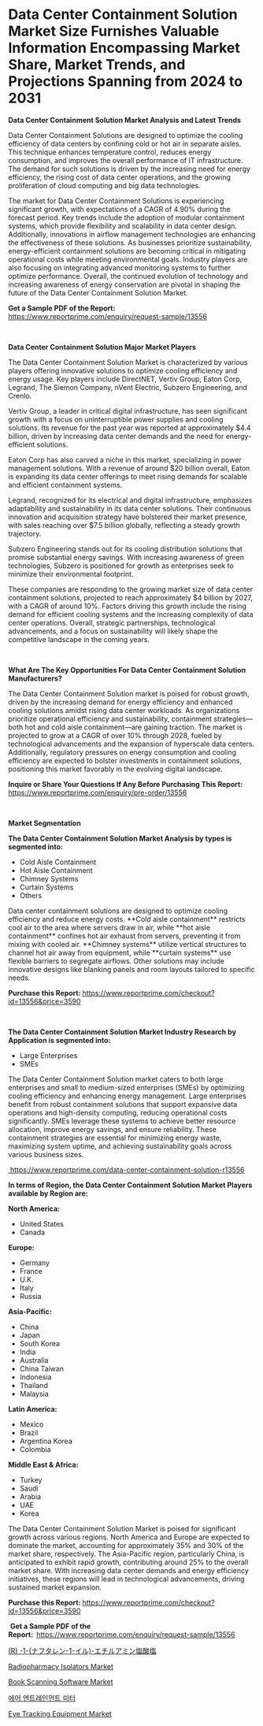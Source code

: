 <p><h1>Data Center Containment Solution Market Size Furnishes Valuable Information Encompassing Market Share, Market Trends, and Projections Spanning from 2024 to 2031</h1></p><p><strong>Data Center Containment Solution Market Analysis and Latest Trends</strong></p>
<p><p>Data Center Containment Solutions are designed to optimize the cooling efficiency of data centers by confining cold or hot air in separate aisles. This technique enhances temperature control, reduces energy consumption, and improves the overall performance of IT infrastructure. The demand for such solutions is driven by the increasing need for energy efficiency, the rising cost of data center operations, and the growing proliferation of cloud computing and big data technologies.</p><p>The market for Data Center Containment Solutions is experiencing significant growth, with expectations of a CAGR of 4.90% during the forecast period. Key trends include the adoption of modular containment systems, which provide flexibility and scalability in data center design. Additionally, innovations in airflow management technologies are enhancing the effectiveness of these solutions. As businesses prioritize sustainability, energy-efficient containment solutions are becoming critical in mitigating operational costs while meeting environmental goals. Industry players are also focusing on integrating advanced monitoring systems to further optimize performance. Overall, the continued evolution of technology and increasing awareness of energy conservation are pivotal in shaping the future of the Data Center Containment Solution Market.</p></p>
<p><strong>Get a Sample PDF of the Report:&nbsp;</strong> <a href="https://www.reportprime.com/enquiry/request-sample/13556">https://www.reportprime.com/enquiry/request-sample/13556</a></p>
<p>&nbsp;</p>
<p><strong>Data Center Containment Solution Major Market Players</strong></p>
<p><p>The Data Center Containment Solution Market is characterized by various players offering innovative solutions to optimize cooling efficiency and energy usage. Key players include DirectNET, Vertiv Group, Eaton Corp, Legrand, The Siemon Company, nVent Electric, Subzero Engineering, and Crenlo.</p><p>Vertiv Group, a leader in critical digital infrastructure, has seen significant growth with a focus on uninterruptible power supplies and cooling solutions. Its revenue for the past year was reported at approximately $4.4 billion, driven by increasing data center demands and the need for energy-efficient solutions.</p><p>Eaton Corp has also carved a niche in this market, specializing in power management solutions. With a revenue of around $20 billion overall, Eaton is expanding its data center offerings to meet rising demands for scalable and efficient containment systems.</p><p>Legrand, recognized for its electrical and digital infrastructure, emphasizes adaptability and sustainability in its data center solutions. Their continuous innovation and acquisition strategy have bolstered their market presence, with sales reaching over $7.5 billion globally, reflecting a steady growth trajectory.</p><p>Subzero Engineering stands out for its cooling distribution solutions that promise substantial energy savings. With increasing awareness of green technologies, Subzero is positioned for growth as enterprises seek to minimize their environmental footprint.</p><p>These companies are responding to the growing market size of data center containment solutions, projected to reach approximately $4 billion by 2027, with a CAGR of around 10%. Factors driving this growth include the rising demand for efficient cooling systems and the increasing complexity of data center operations. Overall, strategic partnerships, technological advancements, and a focus on sustainability will likely shape the competitive landscape in the coming years.</p></p>
<p>&nbsp;</p>
<p><strong>What Are The Key Opportunities For Data Center Containment Solution Manufacturers?</strong></p>
<p><p>The Data Center Containment Solution market is poised for robust growth, driven by the increasing demand for energy efficiency and enhanced cooling solutions amidst rising data center workloads. As organizations prioritize operational efficiency and sustainability, containment strategies—both hot and cold aisle containment—are gaining traction. The market is projected to grow at a CAGR of over 10% through 2028, fueled by technological advancements and the expansion of hyperscale data centers. Additionally, regulatory pressures on energy consumption and cooling efficiency are expected to bolster investments in containment solutions, positioning this market favorably in the evolving digital landscape.</p></p>
<p><strong>Inquire or Share Your Questions If Any Before Purchasing This Report:</strong> <a href="https://www.reportprime.com/enquiry/pre-order/13556">https://www.reportprime.com/enquiry/pre-order/13556</a></p>
<p>&nbsp;</p>
<p><strong>Market Segmentation</strong></p>
<p><strong>The Data Center Containment Solution Market Analysis by types is segmented into:</strong></p>
<p><ul><li>Cold Aisle Containment</li><li>Hot Aisle Containment</li><li>Chimney Systems</li><li>Curtain Systems</li><li>Others</li></ul></p>
<p><p>Data center containment solutions are designed to optimize cooling efficiency and reduce energy costs. **Cold aisle containment** restricts cool air to the area where servers draw in air, while **hot aisle containment** confines hot air exhaust from servers, preventing it from mixing with cooled air. **Chimney systems** utilize vertical structures to channel hot air away from equipment, while **curtain systems** use flexible barriers to segregate airflows. Other solutions may include innovative designs like blanking panels and room layouts tailored to specific needs.</p></p>
<p><strong>Purchase this Report:&nbsp;</strong><a href="https://www.reportprime.com/checkout?id=13556&price=3590">https://www.reportprime.com/checkout?id=13556&price=3590</a></p>
<p>&nbsp;</p>
<p><strong>The Data Center Containment Solution Market Industry Research by Application is segmented into:</strong></p>
<p><ul><li>Large Enterprises</li><li>SMEs</li></ul></p>
<p><p>The Data Center Containment Solution market caters to both large enterprises and small to medium-sized enterprises (SMEs) by optimizing cooling efficiency and enhancing energy management. Large enterprises benefit from robust containment solutions that support expansive data operations and high-density computing, reducing operational costs significantly. SMEs leverage these systems to achieve better resource allocation, improve energy savings, and ensure reliability. These containment strategies are essential for minimizing energy waste, maximizing system uptime, and achieving sustainability goals across various business sizes.</p></p>
<p><a href="https://www.reportprime.com/data-center-containment-solution-r13556">&nbsp;https://www.reportprime.com/data-center-containment-solution-r13556</a></p>
<p><strong>In terms of Region, the Data Center Containment Solution Market Players available by Region are:</strong></p>
<p>
    <p> <strong> North America: </strong>
        <ul>
            <li>United States</li>
            <li>Canada</li>
        </ul>
        </p> 
    <p> <strong> Europe: </strong>
        <ul>
            <li>Germany</li>
            <li>France</li>
            <li>U.K.</li>
            <li>Italy</li>
            <li>Russia</li>
        </ul>
        </p> 
    <p> <strong> Asia-Pacific: </strong>
        <ul>
            <li>China</li>
            <li>Japan</li>
            <li>South Korea</li>
            <li>India</li>
            <li>Australia</li>
            <li>China Taiwan</li>
            <li>Indonesia</li>
            <li>Thailand</li>
            <li>Malaysia</li>
        </ul>
        </p> 
    <p> <strong> Latin America: </strong>
        <ul>
            <li>Mexico</li>
            <li>Brazil</li>
            <li>Argentina Korea</li>
            <li>Colombia</li>
        </ul>
        </p> 
    <p> <strong> Middle East & Africa: </strong>
        <ul>
            <li>Turkey</li>
            <li>Saudi</li>
            <li>Arabia</li>
            <li>UAE</li>
            <li>Korea</li>
        </ul>
    </p>
    </p>
<p><p>The Data Center Containment Solution Market is poised for significant growth across various regions. North America and Europe are expected to dominate the market, accounting for approximately 35% and 30% of the market share, respectively. The Asia-Pacific region, particularly China, is anticipated to exhibit rapid growth, contributing around 25% to the overall market share. With increasing data center demands and energy efficiency initiatives, these regions will lead in technological advancements, driving sustained market expansion.</p></p>
<p><strong>Purchase this Report: </strong><a href="https://www.reportprime.com/checkout?id=13556&price=3590">https://www.reportprime.com/checkout?id=13556&price=3590</a></p>
<p>&nbsp;<strong>Get a Sample PDF of the Report:&nbsp;&nbsp;</strong><a href="https://www.reportprime.com/enquiry/request-sample/13556">https://www.reportprime.com/enquiry/request-sample/13556</a></p>
<p><strong></strong></p>
<p><p><a href="https://medium.com/@shade463/%E3%82%B0%E3%83%AD%E3%83%BC%E3%83%90%E3%83%AB-r-1-%E3%83%8A%E3%83%95%E3%82%BF%E3%83%AC%E3%83%B3-1-%E3%82%A4%E3%83%AB-%E3%82%A8%E3%83%81%E3%83%AB%E3%82%A2%E3%83%9F%E3%83%B3%E5%A1%A9%E9%85%B8%E5%A1%A9%E5%B8%82%E5%A0%B4-%E8%A3%BD%E5%93%81%E3%82%BF%E3%82%A4%E3%83%97%E5%88%A5-%E7%94%A8%E9%80%94%E5%88%A5-%E5%9C%B0%E5%9F%9F%E5%88%A5-%E4%BC%81%E6%A5%AD%E5%88%A5-%E6%A5%AD%E7%95%8C%E3%82%BB%E3%82%B0%E3%83%A1%E3%83%B3%E3%83%88%E3%81%AE%E5%B1%95%E6%9C%9B-%E5%B8%82%E5%A0%B4%E8%A9%95%E4%BE%A1-%E7%AB%B6%E4%BA%89%E7%8A%B6%E6%B3%81-%E5%8B%95%E5%90%91-%E3%81%8A%E3%82%88%E3%81%B3%E4%BA%88%E6%B8%AC-2024%E5%B9%B4-0b388755842c?postPublishedType=initial">(R) -1-(ナフタレン-1-イル)-エチルアミン塩酸塩</a></p><p><a href="https://medium.com/@raperang95/the-global-radiopharmacy-isolators-market-is-projected-to-experience-an-annual-growth-rate-of-11-5-2414274eb829">Radiopharmacy Isolators Market</a></p><p><a href="https://issuu.com/reportprime-2/docs/book-scanning-software-market-size-_743c7da0309cf0">Book Scanning Software Market</a></p><p><a href="https://medium.com/@chungcameron76/air-entrainment-meters-market-%EC%9D%98-%EA%B8%80%EB%A1%9C%EB%B2%8C-%EC%8B%9C%EC%9E%A5-%EA%B0%9C%EC%9A%94%EB%8A%94-%EC%A0%84-%EC%84%B8%EA%B3%84-%EB%B0%8F-%EC%A3%BC%EC%9A%94-%EC%8B%9C%EC%9E%A5%EC%9D%98-%EC%82%B0%EC%97%85%EC%97%90-%EC%98%81%ED%96%A5%EC%9D%84-%EB%AF%B8%EC%B9%98%EB%8A%94-%EC%A3%BC%EC%9A%94-%ED%8A%B8%EB%A0%8C%EB%93%9C%EC%97%90-%EB%8C%80%ED%95%9C-%EB%8F%85%ED%8A%B9%ED%95%9C-%EA%B4%80%EC%A0%90%EC%9D%84-%EC%A0%9C%EA%B3%B5%ED%95%A9%EB%8B%88%EB%8B%A4-975a30641894?postPublishedType=initial">에어 엔트레인먼트 미터</a></p><p><a href="https://www.linkedin.com/pulse/what-emerging-market-trends-eye-tracking-equipment-detailed-fdhnc?trackingId=zhyd67iYR5mn%2BZRF36kppw%3D%3D">Eye Tracking Equipment Market</a></p></p>